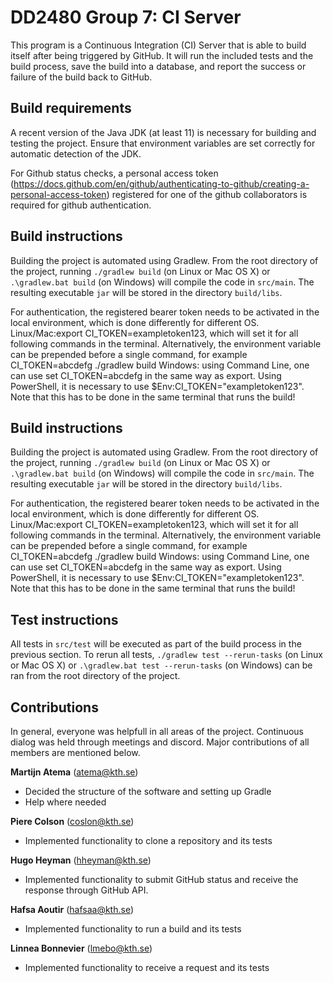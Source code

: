 # DD2480 Group 7: CI Server

This program is a Continuous Integration (CI) Server that is able to build itself after being triggered by GitHub. It will run the included tests and the build process, save the build into a database, and report the success or failure of the build back to GitHub.

## Build requirements

A recent version of the Java JDK (at least 11) is necessary for building and testing the project. Ensure that environment variables are set correctly for automatic detection of the JDK.

For Github status checks, a personal access token (https://docs.github.com/en/github/authenticating-to-github/creating-a-personal-access-token) registered for one of the github collaborators is required for github authentication.

## Build instructions

Building the project is automated using Gradlew. From the root directory of the project, running `./gradlew build` (on Linux or Mac OS X) or `.\gradlew.bat build` (on Windows) will compile the code in `src/main`. The resulting executable `jar` will be stored in the directory `build/libs`. 

For authentication, the registered bearer token needs to be activated in the local environment, which is done differently for different OS.
Linux/Mac:export CI_TOKEN=exampletoken123, which will set it for all following commands in the terminal. Alternatively, the environment variable can be prepended before a single command, for example CI_TOKEN=abcdefg ./gradlew build
Windows: using Command Line, one can use set CI_TOKEN=abcdefg in the same way as export. Using PowerShell, it is necessary to use $Env:CI_TOKEN="exampletoken123". Note that this has to be done in the same terminal that runs the build!


## Build instructions

Building the project is automated using Gradlew. From the root directory of the project, running `./gradlew build` (on Linux or Mac OS X) or `.\gradlew.bat build` (on Windows) will compile the code in `src/main`. The resulting executable `jar` will be stored in the directory `build/libs`. 

For authentication, the registered bearer token needs to be activated in the local environment, which is done differently for different OS.
Linux/Mac:export CI_TOKEN=exampletoken123, which will set it for all following commands in the terminal. Alternatively, the environment variable can be prepended before a single command, for example CI_TOKEN=abcdefg ./gradlew build
Windows: using Command Line, one can use set CI_TOKEN=abcdefg in the same way as export. Using PowerShell, it is necessary to use $Env:CI_TOKEN="exampletoken123". Note that this has to be done in the same terminal that runs the build!

## Test instructions

All tests in `src/test` will be executed as part of the build process in the previous section. To rerun all tests, `./gradlew test --rerun-tasks` (on Linux or Mac OS X) or `.\gradlew.bat test --rerun-tasks` (on Windows) can be ran from the root directory of the project.

## Contributions

In general, everyone was helpfull in all areas of the project. Continuous dialog was held through meetings and discord. Major contributions of all members are mentioned below.

**Martijn Atema** (atema@kth.se)

- Decided the structure of the software and setting up Gradle
- Help where needed

**Piere Colson** (coslon@kth.se)

- Implemented functionality to clone a repository and its tests

**Hugo Heyman** (hheyman@kth.se)

- Implemented functionality to submit GitHub status and receive the response through GitHub API.

**Hafsa Aoutir** (hafsaa@kth.se)

- Implemented functionality to run a build and its tests

**Linnea Bonnevier** (lmebo@kth.se)

- Implemented functionality to receive a request and its tests
